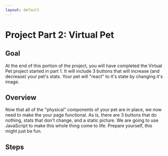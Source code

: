 ```yaml
---
layout: default
---
```


# Project Part 2: Virtual Pet

## Goal

At the end of this portion of the project, you will have completed the Virtual Pet project started in part 1. It will include 3 buttons that will increase (and decrease) your pet's stats. Your pet will "react" to it's state by changing it's image.

## Overview

Now that all of the "physical" components of your pet are in place, we now need to make the your page functional. As is, there are 3 buttons that do nothing, stats that don't change, and a static picture. We are going to use JavaScript to make this whole thing come to life. Prepare yourself, this might just be fun.

## Steps

